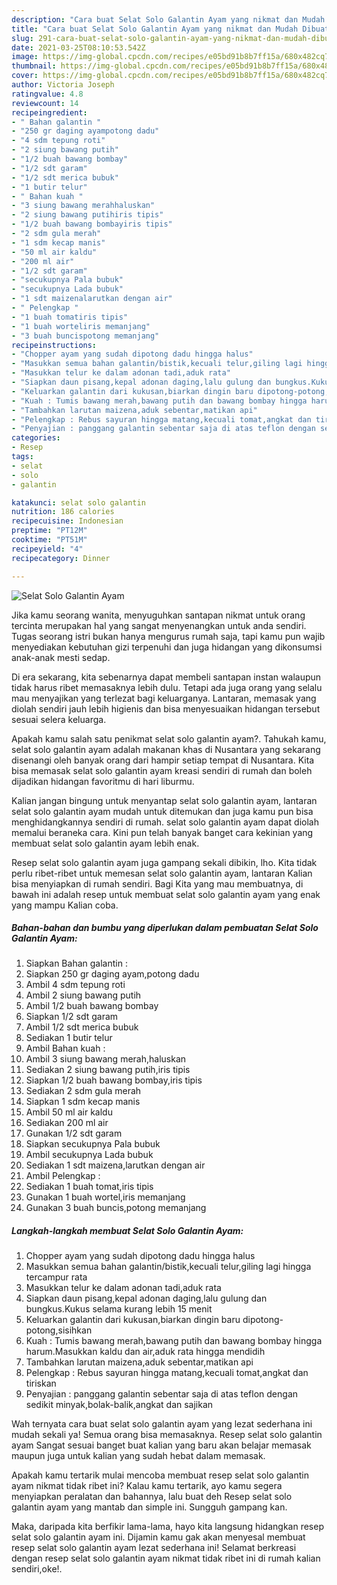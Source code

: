 ```yaml
---
description: "Cara buat Selat Solo Galantin Ayam yang nikmat dan Mudah Dibuat"
title: "Cara buat Selat Solo Galantin Ayam yang nikmat dan Mudah Dibuat"
slug: 291-cara-buat-selat-solo-galantin-ayam-yang-nikmat-dan-mudah-dibuat
date: 2021-03-25T08:10:53.542Z
image: https://img-global.cpcdn.com/recipes/e05bd91b8b7ff15a/680x482cq70/selat-solo-galantin-ayam-foto-resep-utama.jpg
thumbnail: https://img-global.cpcdn.com/recipes/e05bd91b8b7ff15a/680x482cq70/selat-solo-galantin-ayam-foto-resep-utama.jpg
cover: https://img-global.cpcdn.com/recipes/e05bd91b8b7ff15a/680x482cq70/selat-solo-galantin-ayam-foto-resep-utama.jpg
author: Victoria Joseph
ratingvalue: 4.8
reviewcount: 14
recipeingredient:
- " Bahan galantin "
- "250 gr daging ayampotong dadu"
- "4 sdm tepung roti"
- "2 siung bawang putih"
- "1/2 buah bawang bombay"
- "1/2 sdt garam"
- "1/2 sdt merica bubuk"
- "1 butir telur"
- " Bahan kuah "
- "3 siung bawang merahhaluskan"
- "2 siung bawang putihiris tipis"
- "1/2 buah bawang bombayiris tipis"
- "2 sdm gula merah"
- "1 sdm kecap manis"
- "50 ml air kaldu"
- "200 ml air"
- "1/2 sdt garam"
- "secukupnya Pala bubuk"
- "secukupnya Lada bubuk"
- "1 sdt maizenalarutkan dengan air"
- " Pelengkap "
- "1 buah tomatiris tipis"
- "1 buah worteliris memanjang"
- "3 buah buncispotong memanjang"
recipeinstructions:
- "Chopper ayam yang sudah dipotong dadu hingga halus"
- "Masukkan semua bahan galantin/bistik,kecuali telur,giling lagi hingga tercampur rata"
- "Masukkan telur ke dalam adonan tadi,aduk rata"
- "Siapkan daun pisang,kepal adonan daging,lalu gulung dan bungkus.Kukus selama kurang lebih 15 menit"
- "Keluarkan galantin dari kukusan,biarkan dingin baru dipotong-potong,sisihkan"
- "Kuah : Tumis bawang merah,bawang putih dan bawang bombay hingga harum.Masukkan kaldu dan air,aduk rata hingga mendidih"
- "Tambahkan larutan maizena,aduk sebentar,matikan api"
- "Pelengkap : Rebus sayuran hingga matang,kecuali tomat,angkat dan tiriskan"
- "Penyajian : panggang galantin sebentar saja di atas teflon dengan sedikit minyak,bolak-balik,angkat dan sajikan"
categories:
- Resep
tags:
- selat
- solo
- galantin

katakunci: selat solo galantin 
nutrition: 186 calories
recipecuisine: Indonesian
preptime: "PT12M"
cooktime: "PT51M"
recipeyield: "4"
recipecategory: Dinner

---
```



![Selat Solo Galantin Ayam](https://img-global.cpcdn.com/recipes/e05bd91b8b7ff15a/680x482cq70/selat-solo-galantin-ayam-foto-resep-utama.jpg)

Jika kamu seorang wanita, menyuguhkan santapan nikmat untuk orang tercinta merupakan hal yang sangat menyenangkan untuk anda sendiri. Tugas seorang istri bukan hanya mengurus rumah saja, tapi kamu pun wajib menyediakan kebutuhan gizi terpenuhi dan juga hidangan yang dikonsumsi anak-anak mesti sedap.

Di era  sekarang, kita sebenarnya dapat membeli santapan instan walaupun tidak harus ribet memasaknya lebih dulu. Tetapi ada juga orang yang selalu mau menyajikan yang terlezat bagi keluarganya. Lantaran, memasak yang diolah sendiri jauh lebih higienis dan bisa menyesuaikan hidangan tersebut sesuai selera keluarga. 



Apakah kamu salah satu penikmat selat solo galantin ayam?. Tahukah kamu, selat solo galantin ayam adalah makanan khas di Nusantara yang sekarang disenangi oleh banyak orang dari hampir setiap tempat di Nusantara. Kita bisa memasak selat solo galantin ayam kreasi sendiri di rumah dan boleh dijadikan hidangan favoritmu di hari liburmu.

Kalian jangan bingung untuk menyantap selat solo galantin ayam, lantaran selat solo galantin ayam mudah untuk ditemukan dan juga kamu pun bisa menghidangkannya sendiri di rumah. selat solo galantin ayam dapat diolah memalui beraneka cara. Kini pun telah banyak banget cara kekinian yang membuat selat solo galantin ayam lebih enak.

Resep selat solo galantin ayam juga gampang sekali dibikin, lho. Kita tidak perlu ribet-ribet untuk memesan selat solo galantin ayam, lantaran Kalian bisa menyiapkan di rumah sendiri. Bagi Kita yang mau membuatnya, di bawah ini adalah resep untuk membuat selat solo galantin ayam yang enak yang mampu Kalian coba.

<!--inarticleads1-->

##### Bahan-bahan dan bumbu yang diperlukan dalam pembuatan Selat Solo Galantin Ayam:

1. Siapkan  Bahan galantin :
1. Siapkan 250 gr daging ayam,potong dadu
1. Ambil 4 sdm tepung roti
1. Ambil 2 siung bawang putih
1. Ambil 1/2 buah bawang bombay
1. Siapkan 1/2 sdt garam
1. Ambil 1/2 sdt merica bubuk
1. Sediakan 1 butir telur
1. Ambil  Bahan kuah :
1. Ambil 3 siung bawang merah,haluskan
1. Sediakan 2 siung bawang putih,iris tipis
1. Siapkan 1/2 buah bawang bombay,iris tipis
1. Sediakan 2 sdm gula merah
1. Siapkan 1 sdm kecap manis
1. Ambil 50 ml air kaldu
1. Sediakan 200 ml air
1. Gunakan 1/2 sdt garam
1. Siapkan secukupnya Pala bubuk
1. Ambil secukupnya Lada bubuk
1. Sediakan 1 sdt maizena,larutkan dengan air
1. Ambil  Pelengkap :
1. Sediakan 1 buah tomat,iris tipis
1. Gunakan 1 buah wortel,iris memanjang
1. Gunakan 3 buah buncis,potong memanjang




<!--inarticleads2-->

##### Langkah-langkah membuat Selat Solo Galantin Ayam:

1. Chopper ayam yang sudah dipotong dadu hingga halus
1. Masukkan semua bahan galantin/bistik,kecuali telur,giling lagi hingga tercampur rata
1. Masukkan telur ke dalam adonan tadi,aduk rata
1. Siapkan daun pisang,kepal adonan daging,lalu gulung dan bungkus.Kukus selama kurang lebih 15 menit
1. Keluarkan galantin dari kukusan,biarkan dingin baru dipotong-potong,sisihkan
1. Kuah : Tumis bawang merah,bawang putih dan bawang bombay hingga harum.Masukkan kaldu dan air,aduk rata hingga mendidih
1. Tambahkan larutan maizena,aduk sebentar,matikan api
1. Pelengkap : Rebus sayuran hingga matang,kecuali tomat,angkat dan tiriskan
1. Penyajian : panggang galantin sebentar saja di atas teflon dengan sedikit minyak,bolak-balik,angkat dan sajikan




Wah ternyata cara buat selat solo galantin ayam yang lezat sederhana ini mudah sekali ya! Semua orang bisa memasaknya. Resep selat solo galantin ayam Sangat sesuai banget buat kalian yang baru akan belajar memasak maupun juga untuk kalian yang sudah hebat dalam memasak.

Apakah kamu tertarik mulai mencoba membuat resep selat solo galantin ayam nikmat tidak ribet ini? Kalau kamu tertarik, ayo kamu segera menyiapkan peralatan dan bahannya, lalu buat deh Resep selat solo galantin ayam yang mantab dan simple ini. Sungguh gampang kan. 

Maka, daripada kita berfikir lama-lama, hayo kita langsung hidangkan resep selat solo galantin ayam ini. Dijamin kamu gak akan menyesal membuat resep selat solo galantin ayam lezat sederhana ini! Selamat berkreasi dengan resep selat solo galantin ayam nikmat tidak ribet ini di rumah kalian sendiri,oke!.

